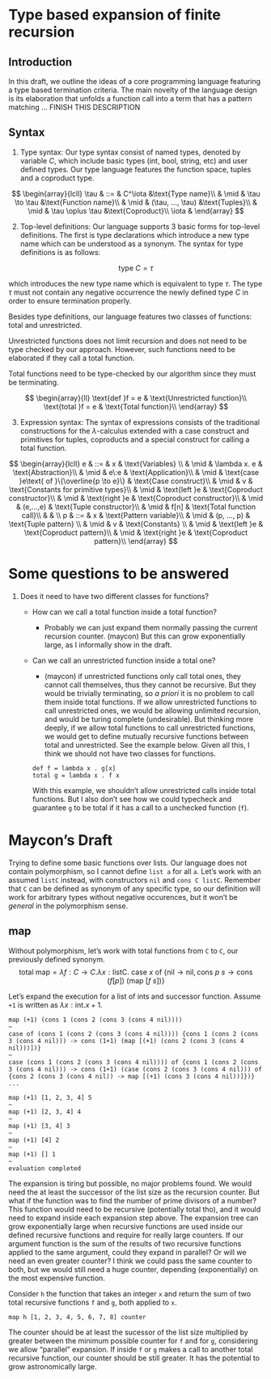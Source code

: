 Type based expansion of finite recursion
========================================

Introduction
------------

In this draft, we outline the ideas of a core programming language featuring 
a type based termination criteria. The main novelty of the language design is 
its elaboration that unfolds a function call into a term that has a pattern 
matching ... FINISH THIS DESCRIPTION 


Syntax 
------

1. Type syntax: Our type syntax consist of named types, denoted by variable $C$,
which include basic types (int, bool, string, etc) and user defined types. Our type
language features the function space, tuples and a coproduct type.

$$
\begin{array}{lcll}
    \tau  & ::=  & C^\iota               &\text{Type name}\\
          & \mid & \tau \to \tau         &\text{Function name}\\
          & \mid & (\tau, ..., \tau)     &\text{Tuples}\\
          & \mid & \tau \oplus \tau      &\text{Coproduct}\\
    \iota &
\end{array}
$$

2. Top-level definitions: Our language supports 3 basic forms for top-level 
definitions. The first is type declarations which introduce a new type name
which can be understood as a synonym. The syntax for type definitions is as
follows:

$$
\text{type }C = \tau
$$

which introduces the new type name which is equivalent to type $\tau$. The 
type $\tau$ must not contain any negative occurrence the newly defined 
type $C$ in order to ensure termination properly.

Besides type definitions, our language features two classes of functions: 
total and unrestricted. 

Unrestricted functions does not limit recursion and does not need to be type 
checked by our approach. However, such functions need to be elaborated if they
call a total function.

Total functions need to be type-checked by our algorithm since they must be 
terminating.

$$
\begin{array}{ll}
  \text{def }f = e   & \text{Unrestricted function}\\
  \text{total }f = e & \text{Total function}\\
\end{array}
$$

3. Expression syntax: The syntax of expressions consists of the 
traditional constructions for the $\lambda$-calculus extended with
a case construct and primitives for tuples, coproducts and a special 
construct for calling a total function.

$$
\begin{array}{lcll}
  e & ::=  & x             & \text{Variables} \\
    & \mid & \lambda x. e  & \text{Abstraction}\\
    & \mid & e\:e          & \text{Application}\\
    & \mid & \text{case }e\text{ of }\{\overline{p \to e}\} & \text{Case construct}\\
    & \mid & v             & \text{Constants for primitive types}\\
    & \mid & \text{left }e & \text{Coproduct constructor}\\
    & \mid & \text{right }e & \text{Coproduct constructor}\\
    & \mid & (e,...,e) & \text{Tuple constructor}\\
    & \mid & f[n]      & \text{Total function call}\\
    &      & \\
  p & ::=  & x           & \text{Pattern variable}\\
    & \mid & (p, ..., p) & \text{Tuple pattern} \\
    & \mid & v           & \text{Constants} \\
    & \mid & \text{left }e & \text{Coproduct pattern}\\
    & \mid & \text{right }e & \text{Coproduct pattern}\\
\end{array}
$$


Some questions to be answered
=============================

1. Does it need to have two different classes for functions?
   - How can we call a total function inside a total function?
      * Probably we can just expand them normally passing the current 
        recursion counter. (maycon) But this can grow exponentially large, as I informally show in the draft.
   - Can we call an unrestricted function inside a total one?
      * (maycon) if unrestricted functions only call total ones, they cannot call themselves, thus they cannot be recursive. But they would be trivially terminating, so  *a priori* it is no problem to call them inside total functions. If we allow unrestricted functions to call unrestricted ones, we would be allowing unlimited recursion, and would be turing complete (undesirable). But thinking more deeply, if we allow total functions to call unrestricted functions, we would get to define mutually recursive functions between total and unrestricted. See the example below. Given all this, I think we should not have two classes for functions.

      ```
      def f = lambda x . g[x]
      total g = lambda x . f x
      ```
      With this example, we shouldn’t allow unrestricted calls inside total functions. But I also don’t see how we could typecheck and guarantee `g` to be total if it has a call to a unchecked function (`f`). 
   
Maycon’s Draft
===
Trying to define some basic functions over lists. Our language does not contain polymorphism, so I cannot define `list a` for all `a`. Let’s work with an assumed `listC` instead, with constructors `nil` and `cons C listC`. Remember that `C` can be defined as synonym of any specific type, so our definition will work for arbitrary types without negative occurences, but it won’t be *general* in the polymorphism sense.

map
---
Without polymorphism, let’s work with total functions from `C` to `C`, our previously defined synonym.
$$
\text{total map} = \lambda f : C \rightarrow C.\lambda x 
: \text{listC}. \text{ case } x \text{ of } 
\{\text{nil} \rightarrow \text{nil}, \text{cons }
p \: s \rightarrow \text{cons } (f[p]) \: (\text{map } [f \: s])\} 
$$

Let’s expand the execution for a list of ints and successor function. Assume `+1` is written as $\lambda x : \text{int} . x+1$.

```
map (+1) (cons 1 (cons 2 (cons 3 (cons 4 nil))))
~
case of (cons 1 (cons 2 (cons 3 (cons 4 nil)))) {cons 1 (cons 2 (cons 3 (cons 4 nil))) -> cons (1+1) (map [(+1) (cons 2 (cons 3 (cons 4 nil)))])}
~
case (cons 1 (cons 2 (cons 3 (cons 4 nil)))) of {cons 1 (cons 2 (cons 3 (cons 4 nil))) -> cons (1+1) (case (cons 2 (cons 3 (cons 4 nil))) of 
{cons 2 (cons 3 (cons 4 nil)) -> map [(+1) (cons 3 (cons 4 nil))]})}
...
```

```
map (+1) [1, 2, 3, 4] 5
~
map (+1) [2, 3, 4] 4
~
map (+1) [3, 4] 3
~
map (+1) [4] 2
~
map (+1) [] 1
~
evaluation completed
```

The expansion is tiring but possible, no major problems found. We would need the at least the successor of the list size as the recursion counter. But what if the function was to find the number of prime divisors of a number? This function would need to be recursive (potentially total tho), and it would need to expand inside each expansion step above. The expansion tree can grow exponentially large when recursive functions are used inside our defined recursive functions and require for really large counters. If our argument function is the sum of the results of two recursive functions applied to the same argument, could they expand in parallel? Or will we need an even greater counter? I think we could pass the same counter to both, but we would still need a huge counter, depending (exponentially) on the most expensive function.

Consider `h` the function that takes an integer `x` and return the sum of two total recursive functions `f` and `g`, both applied to `x`.

```
map h [1, 2, 3, 4, 5, 6, 7, 8] counter
```

The counter should be at least the sucessor of the list size multiplied by greater between the minimum possible counter for `f` and for `g`, considering we allow “parallel” expansion. If inside `f` or `g` makes a call to another total recursive function, our counter should be still greater. It has the potential to grow astronomically large.